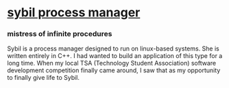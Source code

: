 # [sybil process manager](https://github.com/MattWyatt/sybil-process-manager)
### mistress of infinite procedures
Sybil is a process manager designed to run on linux-based systems. She is written entirely in C++. I had wanted to build an application of this type for a long time. When my local TSA (Technology Student Association) software development competition finally came around, I saw that as my opportunity to finally give life to Sybil.
